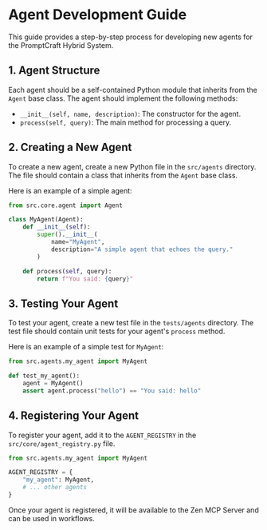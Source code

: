 # Agent Development Guide

This guide provides a step-by-step process for developing new agents for the PromptCraft Hybrid System.

## 1. Agent Structure

Each agent should be a self-contained Python module that inherits from the `Agent` base class. The agent should implement the following methods:

* `__init__(self, name, description)`: The constructor for the agent.
* `process(self, query)`: The main method for processing a query.

## 2. Creating a New Agent

To create a new agent, create a new Python file in the `src/agents` directory. The file should contain a class that inherits from the `Agent` base class.

Here is an example of a simple agent:

```python
from src.core.agent import Agent

class MyAgent(Agent):
    def __init__(self):
        super().__init__(
            name="MyAgent",
            description="A simple agent that echoes the query."
        )

    def process(self, query):
        return f"You said: {query}"
```

## 3. Testing Your Agent

To test your agent, create a new test file in the `tests/agents` directory. The test file should contain unit tests for your agent's `process` method.

Here is an example of a simple test for `MyAgent`:

```python
from src.agents.my_agent import MyAgent

def test_my_agent():
    agent = MyAgent()
    assert agent.process("hello") == "You said: hello"
```

## 4. Registering Your Agent

To register your agent, add it to the `AGENT_REGISTRY` in the `src/core/agent_registry.py` file.

```python
from src.agents.my_agent import MyAgent

AGENT_REGISTRY = {
    "my_agent": MyAgent,
    # ... other agents
}
```

Once your agent is registered, it will be available to the Zen MCP Server and can be used in workflows.
